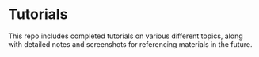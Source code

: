 # Tutorials

This repo includes completed tutorials on various different topics, along with detailed notes and screenshots for referencing materials in the future.

